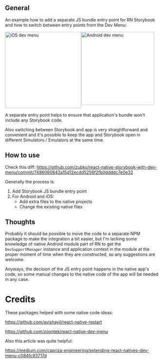 ## General 
An example how to add a separate JS bundle entry point for RN Storybook and how to switch between entry points from the Dev Menu:

<div style="display:flex;">

<img width="250" alt="iOS dev menu" src="https://user-images.githubusercontent.com/16039/232308884-0f015e13-afe1-47f4-b8ee-e888bf10d1e0.png">

<img width="240" alt="Android dev menu" src="https://user-images.githubusercontent.com/16039/232308885-3f8a66a1-5823-43ad-af46-0fa70ebb8ab0.png">

</div>

A separate entry point helps to ensure that application's bundle won't include any Storybook code.

Also switching between Storybook and app is very straightforward and convenient and it's possible to keep the app and Storybook open in different Simulators / Emulators at the same time.

## How to use

Check this diff:
https://github.com/zubko/react-native-storybook-with-dev-menu/commit/7486060842a15d12ecdd5256f2fb0ddddc7e0e32 

Generally the process is:
1. Add Storybook JS bundle entry point
2. For Android and iOS:
    * Add extra files to the native projects
    * Change the existing native files

## Thoughts

Probably it should be possible to move the code to a separate NPM package to make the integration a bit easier, but I'm lacking some knowledge of native Android module part of RN to get the `DevSupportManager` instance and application context in the module at the proper moment of time when they are constructed, so any suggestions are welcome. 

Anyways, the decision of the JS entry point happens in the native app's code, so some manual changes to the native code of the app will be needed in any case.

# Credits

These packages helped with some native code ideas:

https://github.com/avishayil/react-native-restart

https://github.com/zoontek/react-native-dev-menu

Also this article was quite helpful:

https://medium.com/capriza-engineering/extending-react-natives-dev-menu-c084fc93717d
